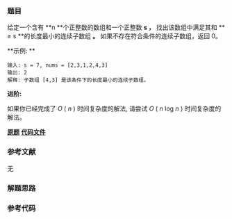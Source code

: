 ### 题目
给定一个含有  **n  **个正整数的数组和一个正整数  **s ，** 找出该数组中满足其和 ** ≥ s **的长度最小的连续子数组 **。**
如果不存在符合条件的连续子数组，返回 0。

**示例:  **

    
    
    输入: s = 7, nums = [2,3,1,2,4,3]
    输出: 2
    解释: 子数组 [4,3] 是该条件下的长度最小的连续子数组。
    

**进阶:**

如果你已经完成了 _O_ ( _n_ ) 时间复杂度的解法, 请尝试  _O_ ( _n_ log _n_ ) 时间复杂度的解法。

 **[原题](https://leetcode-cn.com/problems/minimum-size-subarray-sum/)**    **[代码文件]()**


### 参考文献
无

### 解题思路




### 参考代码

```go


```




